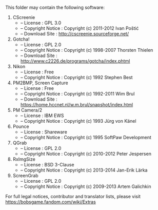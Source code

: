 ﻿This folder may contain the following software:

1. CScreenie
   - – License : GPL 3.0
   - – Copyright Notice : Copyright (c) 2011-2012 Ivan Poštić
   - – Download Site : http://cscreenie.sourceforge.net/
2. Gotcha!
   - – License : GPL 2.0
   - – Copyright Notice : Copyright (c) 1998-2007 Thorsten Thielen
   - – Download Site : http://www.c2226.de/programs/gotcha/index.phtml
3. Nikon
   - – License : Free
   - – Copyright Notice : Copyright (c) 1992 Stephen Best
4. PM2BMP, Screen Capture
   - – License : Free
   - – Copyright Notice : Copyright (c) 1992-2011 Wim Brul
   - – Download Site : https://home.hccnet.nl/w.m.brul/snapshot/index.html
5. PM Camera/2
   - – License : IBM EWS
   - – Copyright Notice : Copyright (c) 1993 Jürg von Känel
6. Pounce
   - – License : Shareware
   - – Copyright Notice : Copyright (c) 1995 SoftPaw Development
7. QGrab
   - – License : GPL 2.0
   - – Copyright Notice : Copyright (c) 2010-2012 Peter Jespersen
8. RxImgSize
   - – License : BSD 3-Clause
   - – Copyright Notice : Copyright (c) 2013-2014 Jan-Erik Lärka
9. ScreenGrab
   - – License : GPL 2.0
   - – Copyright Notice : Copyright (c) 2009-2013 Artem Galichkin

For full legal notices, contributor and translator lists, please visit https://bobsgame.fandom.com/wiki/Extras